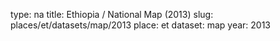type: na
title: Ethiopia / National Map (2013)
slug: places/et/datasets/map/2013
place: et
dataset: map
year: 2013
